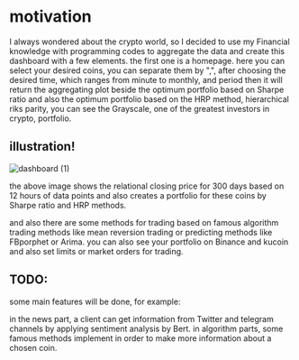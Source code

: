 # motivation

I always wondered about the crypto world, so I decided to use my Financial knowledge with programming codes to aggregate the data and create this dashboard with a few elements. the first one is a homepage. here you can select your desired coins, you can separate them by ",", after choosing the desired time, which ranges from minute to monthly, and period then it will return the aggregating plot beside the optimum portfolio based on Sharpe ratio and also the optimum portfolio based on the HRP method, hierarchical riks parity, you can see the Grayscale, one of the greatest investors in crypto, portfolio. 

## illustration!
![dashboard (1)](https://user-images.githubusercontent.com/54494078/206016087-fec332d4-3fd5-42b1-bde4-698243f2fa08.jpg)

the above image shows the relational closing price for 300 days based on 12 hours of data points and also creates a portfolio for these coins by Sharpe ratio and HRP methods.

and also there are some methods for trading based on famous algorithm trading methods like mean reversion trading or predicting methods like 
FBporphet or Arima. 
you can also see your portfolio on Binance and kucoin and also set limits or market orders for trading.

## TODO:

some main features will be done, for example:

in the news part, a client can get information from Twitter and telegram channels by applying sentiment analysis by Bert.
in algorithm parts, some famous methods implement in order to make more information about a chosen coin.

